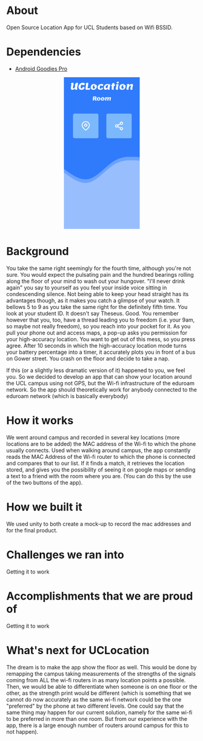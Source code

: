 # About
Open Source Location App for UCL Students based on Wifi BSSID.

# Dependencies
- [Android Goodies Pro](https://www.assetstore.unity3d.com/go/v2?from=%23!%2Fcontent%2F67473)

<p align="center">
<img src="https://github.com/alexlaurence/UCLocation/blob/master/prev.png" data-canonical-src="https://github.com/alexlaurence/UCLocation/blob/master/prev.png" width="200" height="400"/>
</p>

# Background
You take the same right seemingly for the fourth time, although you're not sure. You would expect the pulsating pain and the hundred bearings rolling along the floor of your mind to wash out your hungover. "I'll never drink again" you say to yourself as you feel your inside voice sitting in condescending silence. Not being able to keep your head straight has its advantages though, as it makes you catch a glimpse of your watch. It bellows 5 to 9 as you take the same right for the definitely fifth time. You look at your student ID. It doesn't say Theseus. Good. You remember however that you, too, have a thread leading you to freedom (i.e. your 9am, so maybe not really freedom), so you reach into your pocket for it. As you pull your phone out and access maps, a pop-up asks you permission for your high-accuracy location. You want to get out of this mess, so you press agree. After 10 seconds in which the high-accuracy location mode turns your battery percentage into a timer, it accurately plots you in front of a bus on Gower street. You crash on the floor and decide to take a nap.

If this (or a slightly less dramatic version of it) happened to you, we feel you. So we decided to develop an app that can show your location around the UCL campus using not GPS, but the Wi-fi infrastructure of the eduroam network. So the app should theoretically work for anybody connected to the eduroam network (which is basically everybody)

# How it works
We went around campus and recorded in several key locations (more locations are to be added) the MAC address of the Wi-fi to which the phone usually connects. Used when walking around campus, the app constantly reads the MAC Address of the Wi-fi router to which the phone is connected and compares that to our list. If it finds a match, it retrieves the location stored, and gives you the possibility of seeing it on google maps or sending a text to a friend with the room where you are. (You can do this by the use of the two buttons of the app).

# How we built it
We used unity to both create a mock-up to record the mac addresses and for the final product.

# Challenges we ran into
Getting it to work

# Accomplishments that we are proud of
Getting it to work

# What's next for UCLocation
The dream is to make the app show the floor as well. This would be done by remapping the campus taking measurements of the strengths of the signals coming from ALL the wi-fi routers in as many location points a possible. Then, we would be able to differentiate when someone is on one floor or the other, as the strength print would be different (which is something that we cannot do now accurately as the same wi-fi network could be the one "preferred" by the phone at two different levels. One could say that the same thing may happen for our current solution, namely for the same wi-fi to be preferred in more than one room. But from our experience with the app, there is a large enough number of routers around campus for this to not happen).

